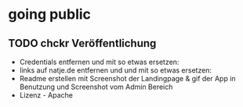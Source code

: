 # going public


## TODO chckr Veröffentlichung
- Credentials entfernen und mit so etwas ersetzen: <Your Credentials here> 
- links auf natje.de entfernen und und mit so etwas ersetzen: <Your Docker Registry URL here> 
- Readme erstellen mit Screenshot der Landingpage & gif der App in Benutzung und Screenshot vom Admin Bereich
- Lizenz - Apache
